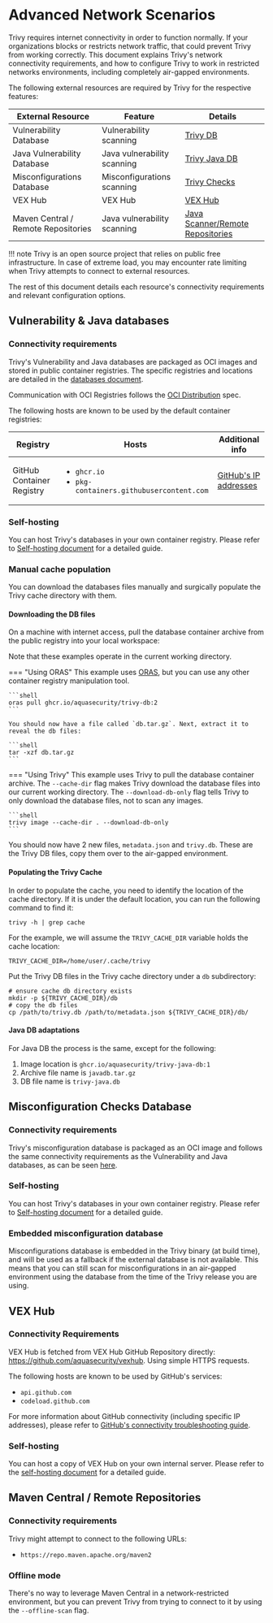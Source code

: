 # Advanced Network Scenarios

Trivy requires internet connectivity in order to function normally. If your organizations blocks or restricts network traffic, that could prevent Trivy from working correctly.
This document explains Trivy's network connectivity requirements, and how to configure Trivy to work in restricted networks environments, including completely air-gapped environments.

The following external resources are required by Trivy for the respective features:

External Resource | Feature | Details
--- | --- | ---
Vulnerability Database | Vulnerability scanning | [Trivy DB](../scanner/vulnerability.md)
Java Vulnerability Database | Java vulnerability scanning | [Trivy Java DB](../coverage/language/java.md)
Misconfigurations Database | Misconfigurations scanning | [Trivy Checks](../scanner/misconfiguration/check/builtin.md)
VEX Hub | VEX Hub | [VEX Hub](../supply-chain/vex/repo/#vex-hub)
Maven Central / Remote Repositories | Java vulnerability scanning | [Java Scanner/Remote Repositories](../coverage/language/java.md#remote-repositories)

!!! note
    Trivy is an open source project that relies on public free infrastructure. In case of extreme load, you may encounter rate limiting when Trivy attempts to connect to external resources.

The rest of this document details each resource's connectivity requirements and relevant configuration options.

## Vulnerability & Java databases

### Connectivity requirements

Trivy's Vulnerability and Java databases are packaged as OCI images and stored in public container registries. The specific registries and locations are detailed in the [databases document](../configuration/db.md).

Communication with OCI Registries follows the [OCI Distribution](https://github.com/opencontainers/distribution-spec) spec.

The following hosts are known to be used by the default container registries:

Registry | Hosts | Additional info
--- | --- | ---
GitHub Container Registry | <ul><li>`ghcr.io`</li><li>`pkg-containers.githubusercontent.com`</li></ul> | [GitHub's IP addresses](https://docs.github.com/en/authentication/keeping-your-account-and-data-secure/about-githubs-ip-addresses) 

### Self-hosting

You can host Trivy's databases in your own container registry. Please refer to [Self-hosting document](./self-hosting.md) for a detailed guide.

### Manual cache population

You can download the databases files manually and surgically populate the Trivy cache directory with them.

#### Downloading the DB files

On a machine with internet access, pull the database container archive from the public registry into your local workspace:

Note that these examples operate in the current working directory.

=== "Using ORAS"
    This example uses [ORAS](https://oras.land), but you can use any other container registry manipulation tool.

    ```shell
    oras pull ghcr.io/aquasecurity/trivy-db:2
    ```
    
    You should now have a file called `db.tar.gz`. Next, extract it to reveal the db files:
    
    ```shell
    tar -xzf db.tar.gz
    ```
    

=== "Using Trivy"
    This example uses Trivy to pull the database container archive. The `--cache-dir` flag makes Trivy download the database files into our current working directory. The `--download-db-only` flag tells Trivy to only download the database files, not to scan any images.
    
    ```shell
    trivy image --cache-dir . --download-db-only
    ```

You should now have 2 new files, `metadata.json` and `trivy.db`. These are the Trivy DB files, copy them over to the air-gapped environment.

#### Populating the Trivy Cache

In order to populate the cache, you need to identify the location of the cache directory. If it is under the default location, you can run the following command to find it:

```shell
trivy -h | grep cache
```

For the example, we will assume the `TRIVY_CACHE_DIR` variable holds the cache location:

```shell
TRIVY_CACHE_DIR=/home/user/.cache/trivy
```

Put the Trivy DB files in the Trivy cache directory under a `db` subdirectory:

```shell
# ensure cache db directory exists
mkdir -p ${TRIVY_CACHE_DIR}/db
# copy the db files
cp /path/to/trivy.db /path/to/metadata.json ${TRIVY_CACHE_DIR}/db/
```

#### Java DB adaptations

For Java DB the process is the same, except for the following:

1. Image location is `ghcr.io/aquasecurity/trivy-java-db:1`
2. Archive file name is `javadb.tar.gz`
3. DB file name is `trivy-java.db`

## Misconfiguration Checks Database

### Connectivity requirements

Trivy's misconfiguration database is packaged as an OCI image and follows the same connectivity requirements as the Vulnerability and Java databases, as can be seen [here](#vulnerability-java-databases).

### Self-hosting

You can host Trivy's databases in your own container registry. Please refer to [Self-hosting document](./self-hosting.md) for a detailed guide.

### Embedded misconfiguration database

Misconfigurations database is embedded in the Trivy binary (at build time), and will be used as a fallback if the external database is not available. This means that you can still scan for misconfigurations in an air-gapped environment using the database from the time of the Trivy release you are using.

## VEX Hub

### Connectivity Requirements

VEX Hub is fetched from VEX Hub GitHub Repository directly: <https://github.com/aquasecurity/vexhub>. Using simple HTTPS requests.

The following hosts are known to be used by GitHub's services:

- `api.github.com`
- `codeload.github.com`

For more information about GitHub connectivity (including specific IP addresses), please refer to [GitHub's connectivity troubleshooting guide](https://docs.github.com/en/get-started/using-github/troubleshooting-connectivity-problems).

### Self-hosting

You can host a copy of VEX Hub on your own internal server. Please refer to the [self-hosting document](./self-hosting.md) for a detailed guide.

## Maven Central / Remote Repositories

### Connectivity requirements

Trivy might attempt to connect to the following URLs:

- `https://repo.maven.apache.org/maven2`

### Offline mode

There's no way to leverage Maven Central in a network-restricted environment, but you can prevent Trivy from trying to connect to it by using the `--offline-scan` flag.
